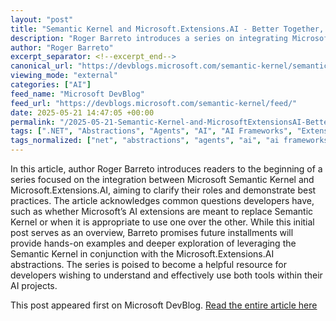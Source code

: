 ```yaml
---
layout: "post"
title: "Semantic Kernel and Microsoft.Extensions.AI - Better Together, Part 1"
description: "Roger Barreto introduces a series on integrating Microsoft Semantic Kernel with Microsoft.Extensions.AI, clarifying their roles and upcoming detailed usage examples."
author: "Roger Barreto"
excerpt_separator: <!--excerpt_end-->
canonical_url: "https://devblogs.microsoft.com/semantic-kernel/semantic-kernel-and-microsoft-extensions-ai-better-together-part-1/"
viewing_mode: "external"
categories: ["AI"]
feed_name: "Microsoft DevBlog"
feed_url: "https://devblogs.microsoft.com/semantic-kernel/feed/"
date: 2025-05-21 14:47:05 +00:00
permalink: "/2025-05-21-Semantic-Kernel-and-MicrosoftExtensionsAI-Better-Together-Part-1.html"
tags: [".NET", "Abstractions", "Agents", "AI", "AI Frameworks", "Extensions AI", "Integration", "Microsoft.Extensions.AI", "News", "Samples", "Semantic Kernel"]
tags_normalized: ["net", "abstractions", "agents", "ai", "ai frameworks", "extensions ai", "integration", "microsoft dot extensions dot ai", "news", "samples", "semantic kernel"]
---
```


In this article, author Roger Barreto introduces readers to the beginning of a series focused on the integration between Microsoft Semantic Kernel and Microsoft.Extensions.AI, aiming to clarify their roles and demonstrate best practices. <!--excerpt_end--> The article acknowledges common questions developers have, such as whether Microsoft’s AI extensions are meant to replace Semantic Kernel or when it is appropriate to use one over the other. While this initial post serves as an overview, Barreto promises future installments will provide hands-on examples and deeper exploration of leveraging the Semantic Kernel in conjunction with the Microsoft.Extensions.AI abstractions. The series is poised to become a helpful resource for developers wishing to understand and effectively use both tools within their AI projects.

This post appeared first on Microsoft DevBlog. [Read the entire article here](https://devblogs.microsoft.com/semantic-kernel/semantic-kernel-and-microsoft-extensions-ai-better-together-part-1/)
